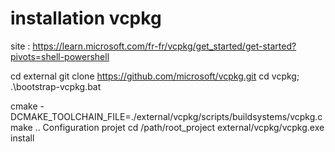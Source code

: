 # installation vcpkg

site : https://learn.microsoft.com/fr-fr/vcpkg/get_started/get-started?pivots=shell-powershell

cd external
git clone https://github.com/microsoft/vcpkg.git
cd vcpkg; .\bootstrap-vcpkg.bat

cmake -DCMAKE_TOOLCHAIN_FILE=./external/vcpkg/scripts/buildsystems/vcpkg.cmake ..
Configuration projet
cd /path/root_project
external/vcpkg/vcpkg.exe install